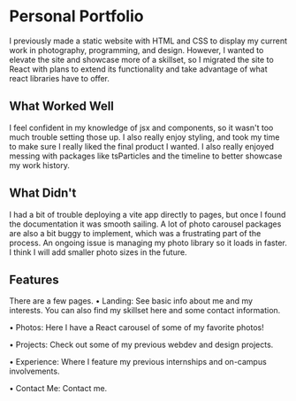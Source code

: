 # Personal Portfolio

I previously made a static website with HTML and CSS to display my current work in photography, programming, and design. However, I wanted to elevate the site and showcase more of a skillset, so I migrated the site to React with plans to extend its functionality and take advantage of what react libraries have to offer. 

## What Worked Well

I feel confident in my knowledge of jsx and components, so it wasn't too much trouble setting those up. I also really enjoy styling, and took my time to make sure I really liked the final product I wanted. I also really enjoyed messing with packages like tsParticles and the timeline to better showcase my work history. 

## What Didn't

I had a bit of trouble deploying a vite app directly to pages, but once I found the documentation it was smooth sailing. A lot of photo carousel packages are also a bit buggy to implement, which was a frustrating part of the process. An ongoing issue is managing my photo library so it loads in faster. I think I will add smaller photo sizes in the future.

## Features
There are a few pages. 
• Landing: See basic info about me and my interests. You can also find my skillset here and some contact information. 

• Photos: Here I have a React carousel of some of my favorite photos!

• Projects: Check out some of my previous webdev and design projects. 

• Experience: Where I feature my previous internships and on-campus involvements. 

• Contact Me: Contact me. 
